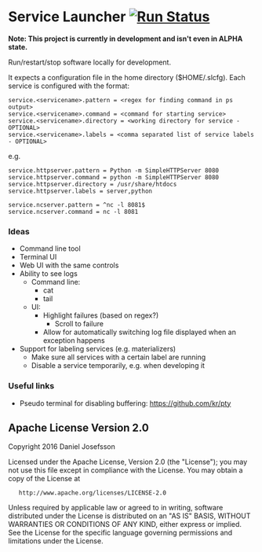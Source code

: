 # Service Launcher [![Run Status](https://api.shippable.com/projects/5838cce5c5316610006b601c/badge?branch=master)](https://app.shippable.com/projects/5838cce5c5316610006b601c)

**Note: This project is currently in development and isn't even in ALPHA state.**

Run/restart/stop software locally for development.

It expects a configuration file in the home directory ($HOME/.slcfg).
Each service is configured with the format:

```
service.<servicename>.pattern = <regex for finding command in ps output>
service.<servicename>.command = <command for starting service>
service.<servicename>.directory = <working directory for service - OPTIONAL>
service.<servicename>.labels = <comma separated list of service labels - OPTIONAL>
```

e.g.

```
service.httpserver.pattern = Python -m SimpleHTTPServer 8080
service.httpserver.command = python -m SimpleHTTPServer 8080
service.httpserver.directory = /usr/share/htdocs
service.httpserver.labels = server,python

service.ncserver.pattern = ^nc -l 8081$
service.ncserver.command = nc -l 8081
```

### Ideas

 - Command line tool
 - Terminal UI
 - Web UI with the same controls
 - Ability to see logs
   - Command line:
     - cat
     - tail
   - UI:
     - Highlight failures (based on regex?)
       - Scroll to failure
     - Allow for automatically switching log file displayed when an exception happens
 - Support for labeling services (e.g. materializers)
   - Make sure all services with a certain label are running
   - Disable a service temporarily, e.g. when developing it

### Useful links
 - Pseudo terminal for disabling buffering:
   https://github.com/kr/pty


## Apache License Version 2.0

   Copyright 2016 Daniel Josefsson

   Licensed under the Apache License, Version 2.0 (the "License");
   you may not use this file except in compliance with the License.
   You may obtain a copy of the License at

       http://www.apache.org/licenses/LICENSE-2.0

   Unless required by applicable law or agreed to in writing, software
   distributed under the License is distributed on an "AS IS" BASIS,
   WITHOUT WARRANTIES OR CONDITIONS OF ANY KIND, either express or implied.
   See the License for the specific language governing permissions and
   limitations under the License.
